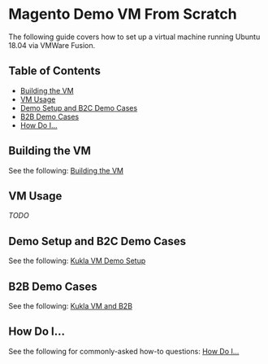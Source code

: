 # Magento Demo VM From Scratch
The following guide covers how to set up a virtual machine running Ubuntu 18.04 via VMWare Fusion.

## Table of Contents
<!-- MarkdownTOC MarkdownTOC autolink="true" autoanchor="true" markdown_preview="github" -->

- [Building the VM](#building-the-vm)
- [VM Usage](#vm-usage)
- [Demo Setup and B2C Demo Cases](#demo-setup-and-b2c-demo-cases)
- [B2B Demo Cases](#b2b-demo-cases)
- [How Do I...](#how-do-i)

<!-- /MarkdownTOC -->

<a id="building-the-vm"></a>
## Building the VM
See the following: [Building the VM](BUILDING-THE-VM.md)

<a id="vm-usage"></a>
## VM Usage
*TODO*

<a id="demo-setup-and-b2c-demo-cases"></a>
## Demo Setup and B2C Demo Cases
See the following: [Kukla VM Demo Setup](DEMO-SETUP.md)

<a id="b2b-demo-cases"></a>
## B2B Demo Cases
See the following: [Kukla VM and B2B](B2B.md)

<a id="how-do-i"></a>
## How Do I...
See the following for commonly-asked how-to questions: [How Do I...](HOW-TO.md)
